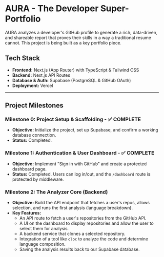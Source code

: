 # AURA - The Developer Super-Portfolio

AURA analyzes a developer's GitHub profile to generate a rich, data-driven, and shareable report that proves their skills in a way a traditional resume cannot. This project is being built as a key portfolio piece.

## Tech Stack

- **Frontend:** Next.js (App Router) with TypeScript & Tailwind CSS
- **Backend:** Next.js API Routes
- **Database & Auth:** Supabase (PostgreSQL & GitHub OAuth)
- **Deployment:** Vercel

---

## Project Milestones

### Milestone 0: Project Setup & Scaffolding - ✅ COMPLETE

- **Objective:** Initialize the project, set up Supabase, and confirm a working database connection.
- **Status:** Completed.

### Milestone 1: Authentication & User Dashboard - ✅ COMPLETE

- **Objective:** Implement "Sign in with GitHub" and create a protected dashboard page.
- **Status:** Completed. Users can log in/out, and the `/dashboard` route is protected by middleware.

### Milestone 2: The Analyzer Core (Backend)

- **Objective:** Build the API endpoint that fetches a user's repos, allows selection, and runs the first analysis (language breakdown).
- **Key Features:**
  - An API route to fetch a user's repositories from the GitHub API.
  - A UI on the dashboard to display repositories and allow the user to select them for analysis.
  - A backend service that clones a selected repository.
  - Integration of a tool like `cloc` to analyze the code and determine language composition.
  - Saving the analysis results back to our Supabase database.
